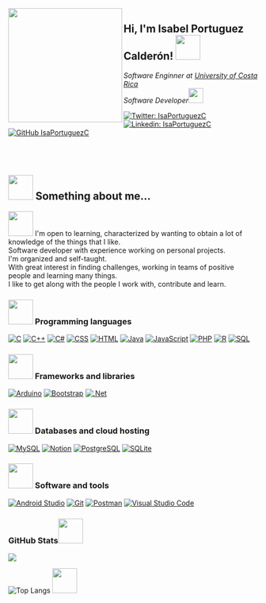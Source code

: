 <img align='left' src="https://user-images.githubusercontent.com/39344285/148106818-581411e3-9376-4bb1-b28d-96bd3aef6de5.png" width="230">
<h2> Hi, I'm Isabel Portuguez Calderón! <img src="https://media.giphy.com/media/oz45ELYgMoYVsZqmor/giphy.gif" width="50"></h2>
<p><em>Software Enginner at <a href="http://www.ucr.ac.cr">University of Costa Rica</a></br>Software Developer<img src="https://media.giphy.com/media/WUlplcMpOCEmTGBtBW/giphy.gif" width="30"> </em></p>

[![Twitter: IsaPortuguezC](https://img.shields.io/twitter/follow/IsaPortuguezC?style=social)](https://twitter.com/IsaPortuguezC)
[![Linkedin: IsaPortuguezC](https://img.shields.io/badge/-IsaPortuguezC-blue?style=flat-square&logo=Linkedin&logoColor=white&link=https://www.linkedin.com/in/IsaPortuguezC/)](https://www.linkedin.com/in/IsaPortuguezC/)
[![GitHub IsaPortuguezC](https://img.shields.io/github/followers/IsaPortuguez?label=follow&style=social)](https://github.com/IsaPortuguez)</br></br>

</br>

## <img src="https://media.giphy.com/media/RLnxba0kpSxHgconH1/giphy.gif" width="50"> Something about me...

<img src="https://media.giphy.com/media/VgCDAzcKvsR6OM0uWg/giphy.gif" width="50"> I'm open to learning, characterized by wanting to obtain a lot of knowledge of the things that I like.</br> 
Software developer with experience working on personal projects.</br>
I'm organized and self-taught.</br>
With great interest in finding challenges, working in teams of positive people and learning many things.</br>
I like to get along with the people I work with, contribute and learn. 

### <img src="https://media.giphy.com/media/j0HjChGV0J44KrrlGv/giphy.gif" width="50"> Programming languages

<p>
    <a href="https://github.com/search?q=user%IsaPortuguez+language%3Ac"><img alt="C" src="https://custom-icon-badges.herokuapp.com/badge/C-03599C.svg?logo=c-in-hexagon&logoColor=white"></a>
    <a href="https://github.com/search?q=user%IsaPortuguez+language%3Acpp"><img alt="C++" src="https://custom-icon-badges.herokuapp.com/badge/C++-9C033A.svg?logo=cpp2&logoColor=white"></a>
    <a href="https://github.com/search?q=user%IsaPortuguez+language%3Acsharp"><img alt="C#" src="https://custom-icon-badges.herokuapp.com/badge/C%23-68217A.svg?logo=cs2&logoColor=white"></a>
    <a href="https://github.com/search?q=user%IsaPortuguez+language%3Acss"><img alt="CSS" src="https://img.shields.io/badge/CSS-1572B6.svg?logo=css3&logoColor=white"></a>
    <a href="https://github.com/search?q=user%IsaPortuguez+language%3Ahtml"><img alt="HTML" src="https://img.shields.io/badge/HTML-E34F26.svg?logo=html5&logoColor=white"></a>
    <a href="https://github.com/search?q=user%IsaPortuguez+language%3Ajava"><img alt="Java" src="https://img.shields.io/badge/Java-007396.svg?logo=java&logoColor=white"></a>
    <a href="https://github.com/search?q=user%IsaPortuguez+language%3Ajavascript"><img alt="JavaScript" src="https://img.shields.io/badge/JavaScript-F7DF1E.svg?logo=javascript&logoColor=black"></a>
    <a href="https://github.com/search?q=user%IsaPortuguez+language%3Aphp"><img alt="PHP" src="https://img.shields.io/badge/PHP-777BB4.svg?logo=php&logoColor=white"></a>
    <a href="https://github.com/search?q=user%IsaPortuguez+language%3Ar"><img alt="R" src="https://img.shields.io/badge/R-276DC3.svg?logo=r&logoColor=white"></a>
    <a href="https://github.com/search?q=user%IsaPortuguez+language%3Asql"><img alt="SQL" src="https://custom-icon-badges.herokuapp.com/badge/SQL-025E8C.svg?logo=database&logoColor=white"></a>
</p>

### <img src="https://media.giphy.com/media/mGcNjsfWAjY5AEZNw6/giphy.gif" width="50"> Frameworks and libraries

<p>
    <a href="#"><img alt="Arduino" src="https://img.shields.io/badge/-Arduino-00979D?logo=Arduino&logoColor=white"></a>
    <a href="#"><img alt="Bootstrap" src="https://img.shields.io/badge/Bootstrap-7952B3.svg?logo=bootstrap&logoColor=white"></a>
    <a href="#"><img alt=".Net" src="https://img.shields.io/badge/.NET-5C2D91?logo=.net&logoColor=white"></a>
</p>

### <img src="https://media.giphy.com/media/cKc0u9hyvZEOjD8V08/giphy.gif" width="50"> Databases and cloud hosting

<p>
    <a href="#"><img alt="MySQL" src="https://img.shields.io/badge/MySQL-00f.svg?logo=mysql&logoColor=white"></a>
    <a href="#"><img alt="Notion" src="https://img.shields.io/badge/Notion-010101.svg?logo=notion&logoColor=white"></a>
    <a href="#"><img alt="PostgreSQL" src ="https://img.shields.io/badge/PostgreSQL-316192.svg?logo=postgresql&logoColor=white"></a>
    <a href="#"><img alt="SQLite" src ="https://img.shields.io/badge/SQLite-07405e.svg?logo=sqlite&logoColor=white"></a>
</p>

### <img src="https://media.giphy.com/media/EdkAMlwa8n5eRY5tK4/giphy.gif" width="50"> Software and tools

<p>
    <a href="#"><img alt="Android Studio" src="https://img.shields.io/badge/Android%20Studio-008678.svg?logo=android-studio&logoColor=white"></a>
    <a href="#"><img alt="Git" src="https://img.shields.io/badge/Git-F05033.svg?logo=git&logoColor=white"></a>
    <a href="#"><img alt="Postman" src="https://img.shields.io/badge/Postman-FF6C37?logo=postman&logoColor=white"></a>
    <a href="#"><img alt="Visual Studio Code" src="https://img.shields.io/badge/Visual%20Studio%20Code-0078d7.svg?logo=visual-studio-code&logoColor=white"></a>
</p>




<h3 align="left">GitHub Stats<img src="https://media.giphy.com/media/fRg1SwUD8Nr0EWI75x/giphy.gif" width="50"></h3> <a href="">
  <img align="centre" src="https://github-readme-stats.vercel.app/api?username=IsaPortuguez&count_private=true&include_all_commits=true&show_icons=true&theme=material-palenight" />
<a />
     
![Top Langs](https://github-readme-stats.vercel.app/api/top-langs/?username=IsaPortuguez&layout=compact&title_color=007bff&theme=material-palenight) 
<img src="https://media.giphy.com/media/ZecG55EwJGxkXWRgbp/giphy.gif" width="50"> 
